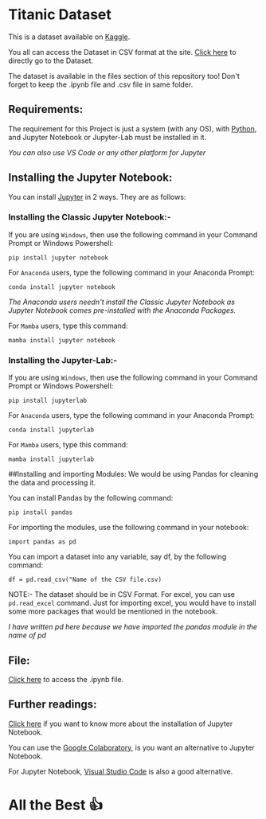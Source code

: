 # Titanic Dataset
This is a dataset available on [Kaggle](https://www.kaggle.com).

You all can access the Dataset in CSV format at the site. [Click here](https://www.kaggle.com/heptapod/titanic) to directly go to the Dataset.

The dataset is available in the files section of this repository too! Don't forget to keep the .ipynb file and .csv file in same folder.
## Requirements:
The requirement for this Project is just a system (with any OS), with [Python](https://www.python.org/downloads/), and Jupyter Notebook or Jupyter-Lab must be installed in it.

*You can also use VS Code or any other platform for Jupyter*

## Installing the Jupyter Notebook:
You can install [Jupyter](https://jupyter.org/install.html) in 2 ways. They are as follows:

### Installing the Classic Jupyter Notebook:-
If you are using ```Windows```, then use the following command in your Command Prompt or Windows Powershell:
```
pip install jupyter notebook
```
For ```Anaconda``` users, type the following command in your Anaconda Prompt:
```
conda install jupyter notebook
```
*The Anaconda users needn't install the Classic Jupyter Notebook as Jupyter Notebook comes pre-installed with the Anaconda Packages.*

For ```Mamba``` users, type this command:
```
mamba install jupyter notebook
```



### Installing the Jupyter-Lab:- 
If you are using ```Windows```, then use the following command in your Command Prompt or Windows Powershell:
```
pip install jupyterlab
```
For ```Anaconda``` users, type the following command in your Anaconda Prompt:
```
conda install jupyterlab
```

For ```Mamba``` users, type this command:
```
mamba install jupyterlab
```

##Installing and importing Modules:
We would be using Pandas for cleaning the data and processing it.

You can install Pandas by the following command:
```
pip install pandas
```

For importing the modules, use the following command in your notebook:
```
import pandas as pd
```

You can import a dataset into any variable, say df, by the following command:
```
df = pd.read_csv("Name of the CSV file.csv)
```
NOTE:- The dataset should be in CSV Format. For excel, you can use ```pd.read_excel``` command. Just for importing excel, you would have to install some more packages that would be mentioned in the notebook.


*I have written pd here because we have imported the pandas module in the name of pd*

## File:
[Click here]() to access the .ipynb file. 

## Further readings:
[Click here](https://jupyter.org/install.html) if you want to know more about the installation of Jupyter Notebook.

You can use the [Google Colaboratory](https://colab.research.google.com), is you want an alternative to Jupyter Notebook.

For Jupyter Notebook, [Visual Studio Code](https://code.visualstudio.com/Download) is also a good alternative.

# All the Best 👍
